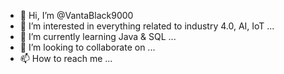 - 👋 Hi, I’m @VantaBlack9000
- 👀 I’m interested in everything related to industry 4.0, AI, IoT ...
- 🌱 I’m currently learning Java & SQL ...
- 💞️ I’m looking to collaborate on ...
- 📫 How to reach me ...

<!---
VantaBlack9000/VantaBlack9000 is a ✨ special ✨ repository because its `README.md` (this file) appears on your GitHub profile.
You can click the Preview link to take a look at your changes.
--->

